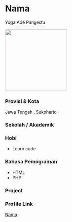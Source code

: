 # Nama
Yoga Ade Pangestu

<img src="https://avatars0.githubusercontent.com/u/31664438?s=460&u=251f36d7ab0fb4a74b162be7b18f6cdca8a74f8c&v=4" width="200" height="200" align="center"/>

### Provisi & Kota

Jawa Tengah , Sukoharjo

### Sekolah / Akademik

### Hobi

- Learn code


### Bahasa Pemograman 

- HTML
- PHP

### Project



### Profile Link

[Nama](https://github.com/yogadep)
